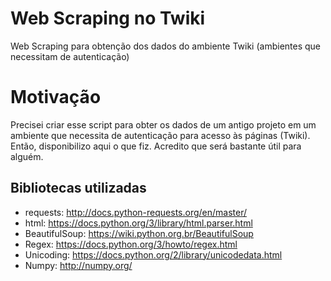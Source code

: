 # Web Scraping no Twiki

Web Scraping para obtenção dos dados do ambiente Twiki (ambientes que necessitam de autenticação)

# Motivação

Precisei criar esse script para obter os dados de um antigo projeto em um ambiente que necessita de autenticação para acesso às páginas (Twiki). Então, disponibilizo aqui o que fiz. Acredito que será bastante útil para alguém.

## Bibliotecas utilizadas

* requests: http://docs.python-requests.org/en/master/
* html: https://docs.python.org/3/library/html.parser.html
* BeautifulSoup: https://wiki.python.org.br/BeautifulSoup
* Regex: https://docs.python.org/3/howto/regex.html
* Unicoding: https://docs.python.org/2/library/unicodedata.html
* Numpy: http://numpy.org/

